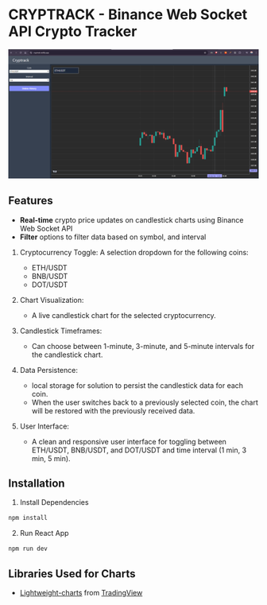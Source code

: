 # CRYPTRACK - Binance Web Socket API Crypto Tracker

![alt text](public/Screenshot_1.png)

## Features

- **Real-time** crypto price updates on candlestick charts using Binance Web Socket API
- **Filter** options to filter data based on symbol, and interval


1. Cryptocurrency Toggle: A selection dropdown for the following coins:
   - ETH/USDT
   - BNB/USDT
   - DOT/USDT

2. Chart Visualization:
   - A live candlestick chart for the selected cryptocurrency.

3. Candlestick Timeframes:
   - Can choose between 1-minute, 3-minute, and 5-minute intervals for the candlestick chart.
4. Data Persistence:
   - local storage for solution to persist the candlestick data for each coin.
   - When the user switches back to a previously selected coin, the chart will be restored with the previously received data.
5. User Interface:
   - A clean and responsive user interface for toggling between ETH/USDT, BNB/USDT, and DOT/USDT and time interval (1 min, 3 min, 5 min).

## Installation

1. Install Dependencies
```bash
npm install
```
2. Run React App
```bash
npm run dev
```
## Libraries Used for Charts

- [Lightweight-charts](https://github.com/tradingview/lightweight-charts) from [TradingView](https://www.tradingview.com/)

